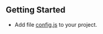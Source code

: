 ## Getting Started

* Add file <a href="https://raw.githubusercontent.com/piriya-online/apis/5cf6bcecb21ca2f42ba5caefe9974cfcc7e87e82/config.js" target="_blank">config.js</a> to your project.
